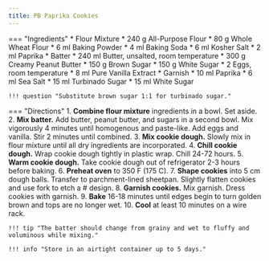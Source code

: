 ```yaml
---
title: PB Paprika Cookies
---
```

=== "Ingredients"
    * Flour Mixture
        * 240 g All-Purpose Flour
        * 80 g Whole Wheat Flour
        * 6 ml Baking Powder
        * 4 ml Baking Soda
        * 6 ml Kosher Salt
        * 2 ml Paprika
    * Batter
        * 240 ml Butter, unsalted, room temperature
        * 300 g Creamy Peanut Butter
        * 150 g Brown Sugar
        * 150 g White Sugar
        * 2 Eggs, room temperature
        * 8 ml Pure Vanilla Extract
    * Garnish
        * 10 ml Paprika
        * 6 ml Sea Salt
        * 15 ml Turbinado Sugar
        * 15 ml White Sugar

    !!! question "Substitute brown sugar 1:1 for turbinado sugar."

=== "Directions"
    1. **Combine flour mixture** ingredients in a bowl. Set aside.
    2. **Mix batter.** Add butter, peanut butter, and sugars in a second bowl. Mix vigorously 4 minutes until homogenous and paste-like. Add eggs and vanilla. Stir 2 minutes until combined.
    3. **Mix cookie dough.** Slowly mix in flour mixture until all dry ingredients are incorporated.
    4. **Chill cookie dough.** Wrap cookie dough tightly in plastic wrap. Chill 24-72 hours.
    5. **Warm cookie dough.** Take cookie dough out of refrigerator 2-3 hours before baking.
    6. **Preheat oven** to 350 F (175 C).
    7. **Shape cookies** into 5 cm dough balls. Transfer to parchment-lined sheetpan. Slightly flatten cookies and use fork to etch a # design.
    8. **Garnish cookies.** Mix garnish. Dress cookies with garnish.
    9. **Bake** 16-18 minutes until edges begin to turn golden brown and tops are no longer wet.
    10. **Cool** at least 10 minutes on a wire rack.

    !!! tip "The batter should change from grainy and wet to fluffy and voluminous while mixing."

    !!! info "Store in an airtight container up to 5 days."

[^1]: {{ cite.ludwinski_sister_pie }}
